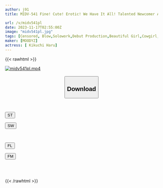 ```yaml
---
author: j91
title: MIDV-541 Fine! Cute! Erotic! We Have It All! Talented Newcomer AVDebut Haru Kikuchi

url: /v/midv541pl
date: 2023-11-17T02:55:00Z
image: "midv541pl.jpg"
tags: [Censored, Blow,Solowork,Debut Production,Beautiful Girl,Cowgirl,Facials	]
maker: [MOODYZ]
actress: [ Kikuchi Haru]
---
```



{{< rawhtml >}}

<div class="video" data-videoid="DerKeVw640Fk0JD">
    <a href="javascript:;">
        <img src="https://my.j91.asia/v/midv541pl/midv541pl.jpg" width="WIDTH" height="HEIGHT" alt="midv541pl.mp4" loading="lazy">
    </a>
</div>

<script type="text/javascript" src="https://j91.asia/asset/on-demand-st.js"></script>

<br>
  <link rel="stylesheet" href="https://j91.asia/asset/bs5.css">
  
  <center>
  <button class="btn btn-primary" type="button" data-bs-toggle="collapse" data-bs-target=".multi-collapse" aria-expanded="false" aria-controls="multiCollapseExample1 multiCollapseExample2"><h2>Download</h2></button></center>
</p>
<div class="row">
  <div class="col">
    <div class="collapse multi-collapse" id="multiCollapseExample1">
      <div class="card card-body">
	      	      <br>
<div class="buttons">  
<p><a href="https://streamtape.to/v/DerKeVw640Fk0JD" target="_blank"><button class="btn-hover color-3"><i class="fa fa-download"></i> ST</button></a></p>
<p><a href="https://sfastwish.com/uh9hp134h8om" target="_blank"><button class="btn-hover color-2"><i class="fa fa-download"></i> SW</button></a></p></div>
    </div>
  </div>
</div>
  <div class="col">
    <div class="collapse multi-collapse" id="multiCollapseExample2">
      <div class="card card-body">
	      <br>
<div class="buttons">
<p><a href="javascript:;" target="_blank"><button class="btn-hover color-9"><i class="fa fa-download"></i> FL</button></a></p>
<p><a href="javascript:;" target="_blank"><button class="btn-hover color-8"><i class="fa fa-download"></i> FM</button></a></p></div>
<br><br>
      </div>
    </div>
  </div>
</div>

{{< /rawhtml >}}
